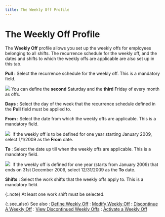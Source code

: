```yaml
---
title: The Weekly Off Profile
---
```


# The Weekly Off Profile


The **Weekly Off** profile allows  you set up the weekly offs for employees belonging to all shifts. The  recurrence schedule for the weekly off, and the dates and shifts to which  the weekly offs are applicable are also set up in this tab.


**Pull**
: Select the recurrence schedule for the weekly off.  This is a mandatory field.


![]({{site.tc_baseurl}}/img/example.gif) You can define the **second** Saturday and the **third**  Friday of every month as offs.


**Days**
: Select the day of the week that the recurrence schedule  defined in the **Pull** field must  be applied to.


**From**
: Select the date from which the weekly offs are applicable.  This is a mandatory field.


![]({{site.tc_baseurl}}/img/example.gif)  If  the weekly off is to be defined for one year starting January 2009, select  1/1/2009 as the **From** date.


**To**
: Select the date up till when the weekly offs are  applicable. This is a mandatory field.


![]({{site.tc_baseurl}}/img/example.gif)  If  the weekly off is defined for one year (starts from January 2009) that  ends on 31st December 2009, select 12/31/2009 as the **To** date.


**Shifts**
: Select the work shifts that the weekly offs apply  to. This is a mandatory field.


{:.note}
At least one work shift must be selected.


{:.see_also}
See also
: [Define Weekly  Off]({{site.tc_baseurl}}/employees/weekly-days-off/defining_a_weekly_off.html)
: [Modify Weekly  Off]({{site.tc_baseurl}}/employees/weekly-days-off/modifying_a_weekly_off.html)
: [Discontinue  A Weekly Off]({{site.tc_baseurl}}/employees/weekly-days-off/discontinuing_a_weekly_day_off.html)
: [View  Discontinued Weekly Offs]({{site.tc_baseurl}}/employees/weekly-days-off/view_discontinued_weekly_offs.html)
: [Activate a Weekly  Off]({{site.tc_baseurl}}/employees/weekly-days-off/activate_a_weekly_off.html)
